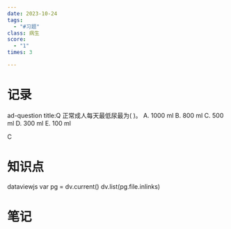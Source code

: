 ```yaml
---
date: 2023-10-24
tags:
  - "#习题"
class: 病生
score:
  - "1"
times: 3

---
```



记录
==
ad-question
title:Q
正常成人每天最低尿最为( )。
A. 1000 ml B. 800 ml C. 500 ml D. 300 ml E. 100 ml



C


知识点
==
dataviewjs
var pg = dv.current()
dv.list(pg.file.inlinks)


笔记
==